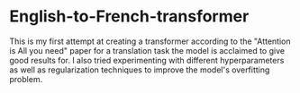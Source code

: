 # English-to-French-transformer
This is my first attempt at creating a transformer according to the "Attention is All you need" paper for a translation task the model is acclaimed to give good results for.  I also tried experimenting with different hyperparameters as well as regularization techniques to improve the model's overfitting problem.
